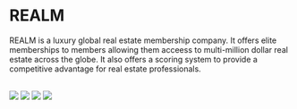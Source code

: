 # REALM
REALM is a luxury global real estate membership company. It offers elite memberships to members allowing them acceess to multi-million dollar real estate across the globe. It also offers a scoring system to provide a competitive advantage for real estate professionals.

<br/> 
<img src="https://i.imgur.com/vk4UfXy.png"/>
<img src="https://i.imgur.com/ll3BNzk.png"/>
<img src="https://i.imgur.com/Blk9Jm1.png"/>
<img src="https://i.imgur.com/8ud9Xbs.png"/>
